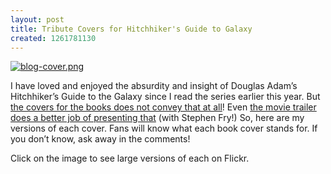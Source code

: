 ```yaml
--- 
layout: post
title: Tribute Covers for Hitchhiker's Guide to Galaxy
created: 1261781130
---
```

<a href="http://www.flickr.com/photos/nimbupani/4214163750/in/set-1107209/"><img src="http://nimbupani.com/files/blog-cover.png" alt="blog-cover.png"></a>

I have loved and enjoyed the absurdity and insight of Douglas Adam’s Hitchhiker’s Guide to the Galaxy since I read the series earlier this year. But <a href="http://www.amazon.com/gp/product/0345391802?ie=UTF8&tag=nimbupani-20&linkCode=as2&camp=1789&creative=390957&creativeASIN=0345391802">the covers for the books does not convey that at all</a>! Even <a href="http://www.traileraddict.com/trailer/the-hitchhikers-guide-to-the-galaxy/trailer-b">the movie trailer does a better job of presenting that</a> (with Stephen Fry!) So, here are my versions of each cover. Fans will know what each book cover stands for. If you don’t know, ask away in the comments!

Click on the image to see large versions of each on Flickr.
